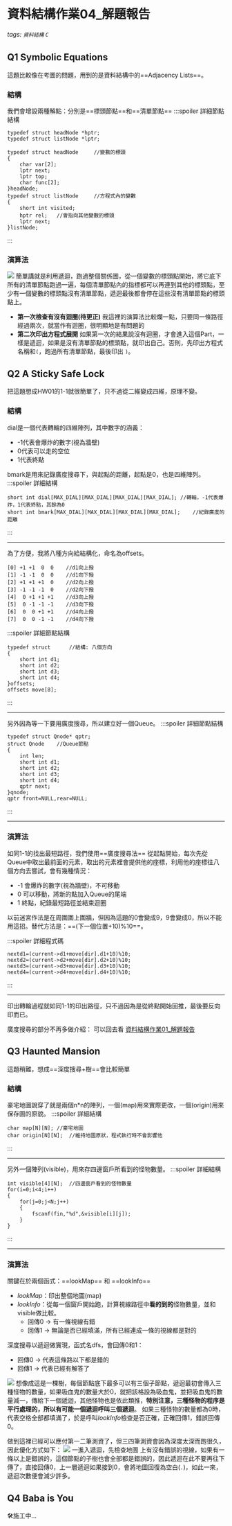 # 資料結構作業04_解題報告

###### tags: `資料結構` `C`

## Q1 Symbolic Equations
這題比較像在考圖的問題，用到的是資料結構中的==Adjacency Lists==。

### 結構
我們會增設兩種解點：分別是==標頭節點==和==清單節點==
:::spoiler 詳細節點結構
```
typedef struct headNode *hptr;
typedef struct listNode *lptr;

typedef struct headNode		//變數的標頭
{
	char var[2];
	lptr next;
	lptr top;
	char func[2];
}headNode;
typedef struct listNode		//方程式內的變數 
{
	short int visited;
	hptr rel;	//會指向其他變數的標頭 
	lptr next;
}listNode;
```
:::

### 演算法
![](https://i.imgur.com/NwwkVIR.jpg)
簡單講就是利用遞迴，跑過整個關係圖，從一個變數的標頭點開始，將它底下所有的清單節點跑過一遍，每個清單節點內的指標都可以再連到其他的標頭點，至少有一個變數的標頭點沒有清單節點，遞迴最後都會停在這些沒有清單節點的標頭點上。
* **第一次檢查有沒有迴圈(待更正)**
我這裡的演算法比較爛一點，只要同一條路徑經過兩次，就當作有迴圈，很明顯地是有問題的
* **第二次印出方程式展開**
如果第一次的結果說沒有迴圈，才會進入這個Part，一樣是遞迴，如果是沒有清單節點的標頭點，就印出自己。否則，先印出方程式名稱和`(`，跑過所有清單節點，最後印出 `)`。

## Q2 A Sticky Safe Lock
把這題想成HW01的1-1就很簡單了，只不過從二維變成四維，原理不變。
### 結構
dial是一個代表轉輪的四維陣列，其中數字的涵義：
* -1代表會爆炸的數字(視為牆壁)
* 0代表可以走的空位
* 1代表終點

bmark是用來記錄廣度搜尋下，與起點的距離，起點是0，也是四維陣列。
:::spoiler 詳細結構
```
short int dial[MAX_DIAL][MAX_DIAL][MAX_DIAL][MAX_DIAL];	//轉輪，-1代表爆炸，1代表終點，其餘為0 
short int bmark[MAX_DIAL][MAX_DIAL][MAX_DIAL][MAX_DIAL];	//紀錄廣度的距離 
```
:::

---
為了方便，我將八種方向給結構化，命名為offsets。
```
[0] +1 +1  0  0    //d1向上撥
[1] -1 -1  0  0    //d1向下撥
[2] +1 +1 +1  0    //d2向上撥
[3] -1 -1 -1  0    //d2向下撥
[4]  0 +1 +1 +1    //d3向上撥
[5]  0 -1 -1 -1    //d3向下撥
[6]  0  0 +1 +1    //d4向上撥
[7]  0  0 -1 -1    //d4向下撥
```
:::spoiler 詳細節點結構
```
typedef struct		//結構: 八個方向
{
	short int d1;
	short int d2;
	short int d3;
	short int d4;
}offsets;
offsets move[8];
```
:::

---
另外因為等一下要用廣度搜尋，所以建立好一個Queue。
:::spoiler 詳細節點結構
```
typedef struct Qnode* qptr;
struct Qnode	//Queue節點
{
	int len;
	short int d1;
	short int d2;
	short int d3;
	short int d4;
	qptr next;
}qnode;
qptr front=NULL,rear=NULL;
```
:::

---

### 演算法
如同1-1的找出最短路徑，我們使用==廣度搜尋法==
從起點開始，每次先從Queue中取出最前面的元素，取出的元素裡會提供他的座標，利用他的座標往八個方向去嘗試，會有幾種情況：
* -1 會爆炸的數字(視為牆壁)，不可移動
* 0 可以移動，將新的點加入Queue的尾端
* 1 終點，紀錄最短路徑並結束迴圈

以前迷宮作法是在周圍圍上圍牆，但因為這題的0會變成9，9會變成0，所以不能用這招。替代方法是：==(下一個位置+10)%10==。

:::spoiler 詳細程式碼
```
nextd1=(current->d1+move[dir].d1+10)%10;
nextd2=(current->d2+move[dir].d2+10)%10;
nextd3=(current->d3+move[dir].d3+10)%10;
nextd4=(current->d4+move[dir].d4+10)%10;
```
:::

---

印出轉輪過程就如同1-1的印出路徑，只不過因為是從終點開始回推，最後要反向印而已。

廣度搜尋的部分不再多做介紹： 可以回去看 [資料結構作業01_解題報告](/@AndyChiang/rkp_n-Euv)

## Q3 Haunted Mansion
這題稍難，想成==深度搜尋+樹==會比較簡單

### 結構
豪宅地圖說穿了就是兩個n\*n的陣列，一個(map)用來實際更改，一個(origin)用來保存圖的原貌。
:::spoiler 詳細結構
```
char map[N][N];	//豪宅地圖 
char origin[N][N];	//維持地圖原狀，程式執行時不會影響他
```
:::

---

另外一個陣列(visible)，用來存四邊窗戶所看到的怪物數量。
:::spoiler 詳細結構
```
int visible[4][N];	//四邊窗戶看到的怪物數量 
for(i=0;i<4;i++)
{
	for(j=0;j<N;j++)
	{
		fscanf(fin,"%d",&visible[i][j]);
	}
}
```
:::

---

### 演算法
關鍵在於兩個函式：==lookMap== 和 ==lookInfo==
* *lookMap*：印出整個地圖(map)
* *lookInfo*：從每一個窗戶開始跑，計算視線路徑中**看的到的**怪物數量，並和visible做比較。
    * 回傳0 -> 有一條視線有錯
    * 回傳1 -> 無論是否已經填滿，所有已經連成一條的視線都是對的

深度搜尋以遞迴做實現，函式名dfs，會回傳0和1：
* 回傳0 -> 代表這條路以下都是錯的
* 回傳1 -> 代表已經有解答了

![](https://i.imgur.com/cACve9J.jpg)
想像成這是一棵樹，每個節點底下最多可以有三個子節點，遞迴最初會傳入三種怪物的數量，如果吸血鬼的數量大於0，就把該格設為吸血鬼，並把吸血鬼的數量減一，傳給下一個遞迴，其他怪物也是依此類推，**特別注意，三種怪物的程序是平行處理的，所以有可能一個遞迴呼叫三個遞迴**。
如果三種怪物的數量都為0時，代表空格全部都填滿了，於是呼叫*lookInfo*檢查是否正確，正確回傳1，錯誤回傳0。


做到這裡已經可以應付第一二筆測資了，但三四筆測資會因為深度太深而跑很久，因此優化方式如下：
![](https://i.imgur.com/sNyVD8T.jpg)
一進入遞迴，先檢查地圖
上有沒有錯誤的視線，如果有一條以上是錯誤的，這個節點的子樹也會全部都是錯誤的，因此遞迴在此不要再往下傳了，直接回傳0，上一層遞迴如果接到0，會將地圖回復為空白(`.`)，如此一來，遞迴次數便會減少許多。

## Q4 Baba is You
🛠施工中... 